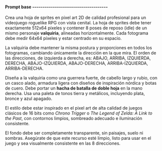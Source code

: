 #### Prompt base --------------------------------------

Crea una hoja de sprites en pixel art 2D de calidad profesional para un videojuego roguelike RPG con vista cenital. La hoja de sprites debe tener exactamente 512x64 píxeles y contener 8 poses de reposo (idle) de un mismo personaje **valquiria**, alineadas horizontalmente. Cada fotograma debe medir 64x64 píxeles y estar centrado en su espacio.

La valquiria debe mantener la misma postura y proporciones en todos los fotogramas, cambiando únicamente la dirección en la que mira. El orden de las direcciones, de izquierda a derecha, es: ABAJO, ARRIBA, IZQUIERDA, DERECHA, ABAJO-IZQUIERDA, ABAJO-DERECHA, ARRIBA-IZQUIERDA, ARRIBA-DERECHA.

Diseña a la valquiria como una guerrera fuerte, de cabello largo y rubio, con un casco alado, armadura ligera con diseños de inspiración nórdica y botas de cuero. Debe portar un **hacha de batalla de doble hoja** en la mano derecha. Usa una paleta de tonos tierra y metálicos, incluyendo plata, bronce y azul apagado.

El estilo debe estar inspirado en el pixel art de alta calidad de juegos clásicos de 16 bits como *Chrono Trigger* o *The Legend of Zelda: A Link to the Past*, con contornos limpios, sombreado adecuado e iluminación consistente.

El fondo debe ser completamente transparente, sin paisajes, suelo ni sombras. Asegúrate de que este recurso esté limpio, listo para usar en el juego y sea visualmente consistente en las 8 direcciones.
